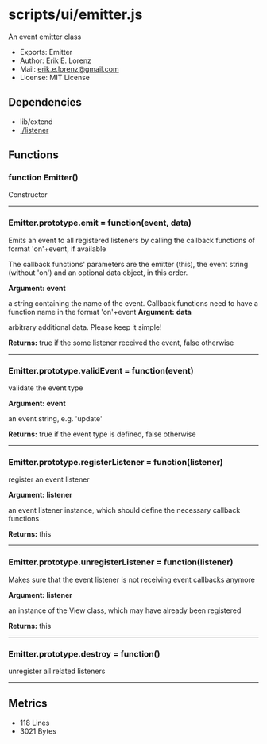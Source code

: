 # scripts/ui/emitter.js


An event emitter class

* Exports: Emitter
* Author: Erik E. Lorenz 
* Mail: <erik.e.lorenz@gmail.com>
* License: MIT License


## Dependencies

* lib/extend
* <a href="./listener.html">./listener</a>

## Functions

###   function Emitter()
Constructor

---


###   Emitter.prototype.emit = function(event, data)
Emits an event to all registered listeners by calling the callback
functions of format 'on'+event, if available

The callback functions' parameters are the emitter (this), the event string
(without 'on') and an optional data object, in this order.

**Argument:** **event**

a string containing the name of the event. Callback functions need
to have a function name in the format 'on'+event
**Argument:** **data**

arbitrary additional data. Please keep it simple!

**Returns:** true if the some listener received the event, false otherwise

---


###   Emitter.prototype.validEvent = function(event)
validate the event type

**Argument:** **event**

an event string, e.g. 'update'

**Returns:** true if the event type is defined, false otherwise

---


###   Emitter.prototype.registerListener = function(listener)
register an event listener

**Argument:** **listener**

an event listener instance, which should define the necessary
callback functions

**Returns:** this

---


###   Emitter.prototype.unregisterListener = function(listener)
Makes sure that the event listener is not receiving event callbacks anymore

**Argument:** **listener**

an instance of the View class, which may have already been
registered

**Returns:** this

---


###   Emitter.prototype.destroy = function()
unregister all related listeners

---

## Metrics

* 118 Lines
* 3021 Bytes

